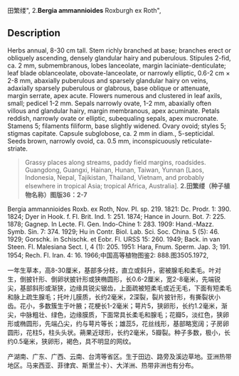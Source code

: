 田繁缕",
2.**Bergia ammannioides** Roxburgh ex Roth",

## Description
Herbs annual, 8-30 cm tall. Stem richly branched at base; branches erect or obliquely ascending, densely glandular hairy and puberulous. Stipules 2-fid, ca. 2 mm, submembranous, lobes lanceolate, margin laciniate-denticulate; leaf blade oblanceolate, obovate-lanceolate, or narrowly elliptic, 0.6-2 cm × 2-8 mm, abaxially puberulous and sparsely glandular hairy on veins, adaxially sparsely puberulous or glabrous, base oblique or attenuate, margin serrate, apex acute. Flowers numerous and clustered in leaf axils, small; pedicel 1-2 mm. Sepals narrowly ovate, 1-2 mm, abaxially often villous and glandular hairy, margin membranous, apex acuminate. Petals reddish, narrowly ovate or elliptic, subequaling sepals, apex mucronate. Stamens 5; filaments filiform, base slightly widened. Ovary ovoid; styles 5; stigmas capitate. Capsule subglobose, ca. 2 mm in diam., 5-septicidal. Seeds brown, narrowly ovoid, ca. 0.5 mm, inconspicuously reticulate-striate.

> Grassy places along streams, paddy field margins, roadsides. Guangdong, Guangxi, Hainan, Hunan, Taiwan, Yunnan [Laos, Indonesia, Nepal, Tajikistan, Thailand, Vietnam, and probably elsewhere in tropical Asia; tropical Africa, Australia].
**2.田繁缕（种子植物名称）图版36：2-7**

Bergia ammannioides Roxb. ex Roth, Nov. Pl. sp. 219. 1821: Dc. Prodr. 1: 390. 1824; Dyer in Hook. f. Fl. Brit. Ind. 1: 251. 1874; Hance in Journ. Bot. 7: 225. 1878; Gagnep. In Lecte. Fl. Gen. Indo-Chine 1: 283. 1909: Hand.-Mazz. Symb. Sin. 7: 374. 1929; Hu in Contr. Biol. Lab. Sci. Soc. China. 5 (5): 46. 1929; Gorschk. in Schischk. et Eobr. Fl. URSS 15: 260. 1949; Back. in van Steen. Fl. Malesiana Sect. I, 4 (1): 205. 1951: Hara, Fnum. Sperm. Jap. 3; 191. 1954; Rech. Fl. Iran. 4: 16. 1966;中国高等植物图鉴2: 888.图3505.1972,

一年生草本，高8-30厘米，基部多分枝，直立或斜升，密被腺毛和柔毛。叶对生，倒披针形、倒卵状披针形或狭椭圆形，长0.6-2厘米，宽2-8毫米，先端锐尖，基部斜形或渐狭，边缘具锐尖锯齿，上面疏被短柔毛或近无毛，下面有短柔毛和脉上疏生腺毛；托叶儿膜质，长约2毫米，2深裂，裂片披针形，有撕裂状小齿。花小，多数簇生于叶腋；花梗长1-2毫米；萼片5，狭卵形，长约1.2毫米，渐尖，中脉粗壮、绿色，边缘膜质，下面常具长柔毛和腺毛；花瓣5，淡红色，狭卵形或椭圆形，先端凸尖，约与萼片等长；雄蕊5，花丝线形，基部略宽阔；子房卵圆形，花柱5，柱头头状。蒴果近球形，长约2毫米，5瓣裂。种子多数，极小，长约0.5毫米，狭卵形，褐色，具不明显的网纹。

产湖南、广东、广西、云南、台湾等省区。生于田边、路旁及溪边草地。亚洲热带地区。马来西亚、菲律宾、斯里兰卡）、大洋洲、热带非洲也有分布。
